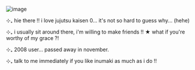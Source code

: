 ![image](https://github.com/user-attachments/assets/fdd5ace9-d5b6-4e72-87ad-3b0f7c00cb1b)
 
 ⊹₊  hie there !! i love jujutsu kaisen 0... it's not so hard to guess why... (hehe)
  
 ⊹₊  i usually sit around there, i'm willing to make friends !! ★ what if you're worthy of my grace ?!
  
 ⊹₊  2008 user... passed away in november.

 ⊹₊  talk to me immediately if you like inumaki as much as i do !!
